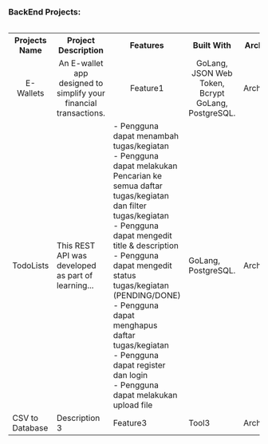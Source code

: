   <summary><h3>BackEnd Projects:</h3></summary>
<div style="overflow-x: scroll; width: 100%;">
<table>
      <tr>
        <th align="center" width="300">Projects Name</th>
        <th align="center" width="500">Project Description</th>
        <th align="center" width="600">Features</th>
        <th align="center" width="400">Built With</th>
        <th align="center" width="300">Architecture</th>
        <th align="center" width="300">Source Code</th>
      </tr>
      <tr>
        <td align="center" width="300">E-Wallets</td>
        <td align="center" width="500">An E-wallet app designed to simplify your financial transactions.</td>
        <td align="center" width="600">Feature1</td>
        <td align="center" width="400">GoLang, JSON Web Token, Bcrypt GoLang, PostgreSQL.</td>
        <td align="center" width="300">Architecture1</td>
        <td align="center" width="300">[Link](#)</td>
      </tr>
      <tr>
        <td>TodoLists</td>
        <td>This REST API was developed as part of learning...</td>
        <td>
          - Pengguna dapat menambah tugas/kegiatan<br>
          - Pengguna dapat melakukan Pencarian ke semua daftar tugas/kegiatan dan filter tugas/kegiatan<br>
          - Pengguna dapat mengedit title & description<br>
          - Pengguna dapat mengedit status tugas/kegiatan (PENDING/DONE)<br>
          - Pengguna dapat menghapus daftar tugas/kegiatan<br>
          - Pengguna dapat register dan login<br>
          - Pengguna dapat melakukan upload file
        </td>
        <td>GoLang, PostgreSQL.</td>
        <td>Architecture2</td>
        <td>[Link](#)</td>
      </tr>
      <tr>
        <td>CSV to Database</td>
        <td>Description 3</td>
        <td>Feature3</td>
        <td>Tool3</td>
        <td>Architecture3</td>
        <td>[Link](#)</td>
      </tr>
</table>
</div>
